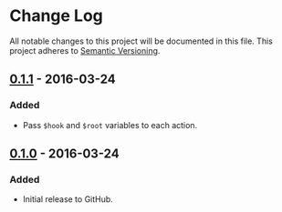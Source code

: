 # Change Log
All notable changes to this project will be documented in this file.
This project adheres to [Semantic Versioning](http://semver.org/).

## [0.1.1] - 2016-03-24
### Added
- Pass `$hook` and `$root` variables to each action.

## [0.1.0] - 2016-03-24
### Added
- Initial release to GitHub.

[0.1.1]: https://github.com/brightnucleus/php-composter/compare/v0.1.0...v0.1.1
[0.1.0]: https://github.com/brightnucleus/php-composter/compare/v0.0.0...v0.1.0
